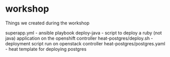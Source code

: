 # workshop
Things we created during the workshop

superapp.yml - ansible playbook
deploy-java - script to deploy a ruby (not java) application on the openshift controller
heat-postgres/deploy.sh - deployment script run on openstack controller
heat-postgres/postgres.yaml - heat template for deploying postgres
